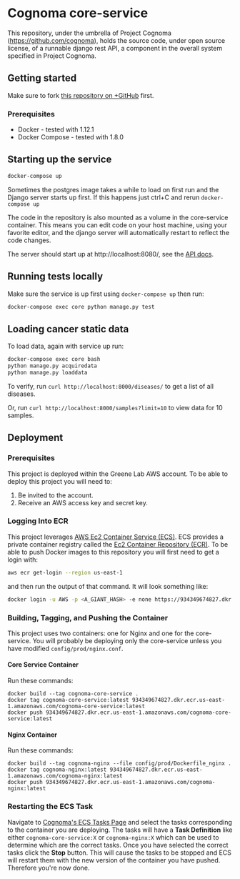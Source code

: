 # Cognoma core-service

This repository, under the umbrella of Project Cognoma
(https://github.com/cognoma), holds the source code, under open source
license, of a runnable django rest API, a component in the overall system
specified in Project Cognoma.

## Getting started

Make sure to fork [this repository on
 +GitHub](https://github.com/cognoma/core-service "cognoma/core-service on
 +GitHub") first.

### Prerequisites

- Docker - tested with 1.12.1
- Docker Compose - tested with 1.8.0

## Starting up the service

```sh
docker-compose up
```

Sometimes the postgres image takes a while to load on first run and the Django server starts up first. If this happens just ctrl+C and rerun `docker-compose up`

The code in the repository is also mounted as a volume in the core-service container. This means you can edit code on your host machine, using your favorite editor, and the django server will automatically restart to reflect the code changes.

The server should start up at http://localhost:8080/, see the [API docs](https://github.com/cognoma/core-service/blob/master/doc/api.md).

## Running tests locally

Make sure the service is up first using `docker-compose up` then run:

```sh
docker-compose exec core python manage.py test
```

## Loading cancer static data

To load data, again with service up run:

```sh
docker-compose exec core bash
python manage.py acquiredata
python manage.py loaddata
```

To verify, run `curl http://localhost:8000/diseases/` to get a list of all diseases.

Or, run `curl http://localhost:8000/samples?limit=10` to view data for 10 samples.

## Deployment

### Prerequisites

This project is deployed within the Greene Lab AWS account. To be able
to deploy this project you will need to:
1. Be invited to the account.
2. Receive an AWS access key and secret key.

### Logging Into ECR

This project leverages
[AWS Ec2 Container Service (ECS)](https://aws.amazon.com/ecs/details).
ECS provides a private container registry called the
[Ec2 Container Repository (ECR)](https://aws.amazon.com/ecr/).
To be able to push Docker images to this repository you will first need to
get a login with:
```sh
aws ecr get-login --region us-east-1
```
and then run the output of that command. It will look something like:
```sh
docker login -u AWS -p <A_GIANT_HASH> -e none https://934349674827.dkr.ecr.us-east-1.amazonaws.com
```

### Building, Tagging, and Pushing the Container

This project uses two containers: one for Nginx and one for the core-service.
You will probably be deploying only the core-service unless you have modified
`config/prod/nginx.conf`.

#### Core Service Container

Run these commands:
```
docker build --tag cognoma-core-service .
docker tag cognoma-core-service:latest 934349674827.dkr.ecr.us-east-1.amazonaws.com/cognoma-core-service:latest
docker push 934349674827.dkr.ecr.us-east-1.amazonaws.com/cognoma-core-service:latest
```

#### Nginx Container

Run these commands:
```
docker build --tag cognoma-nginx --file config/prod/Dockerfile_nginx .
docker tag cognoma-nginx:latest 934349674827.dkr.ecr.us-east-1.amazonaws.com/cognoma-nginx:latest
docker push 934349674827.dkr.ecr.us-east-1.amazonaws.com/cognoma-nginx:latest
```

### Restarting the ECS Task

Navigate to
[Cognoma's ECS Tasks Page](https://console.aws.amazon.com/ecs/home?region=us-east-1#/clusters/cognoma/tasks)
and select the tasks corresponding to the container you are deploying.
The tasks will have a **Task Definition** like either `cognoma-core-service:X`
or `cognoma-nginx:X` which can be used to determine which are the correct
tasks. Once you have selected the correct tasks click the **Stop** button.
This will cause the tasks to be stopped and ECS will restart them with the
new version of the container you have pushed. Therefore you're now done.

